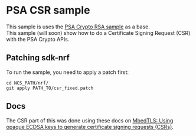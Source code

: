 # PSA CSR sample
This sample is uses the [PSA Crypto RSA sample](https://docs.nordicsemi.com/bundle/ncs-latest/page/nrf/samples/crypto/rsa/README.html) as a base.  
This sample (will soon) show how to do a Certificate Signing Request (CSR) with the PSA Crypto APIs.

## Patching sdk-nrf
To run the sample, you need to apply a patch first:
```
cd NCS_PATH/nrf/
git apply PATH_TO/csr_fixed.patch
```

## Docs
The CSR part of this was done using these docs on [MbedTLS: Using opaque ECDSA keys to generate certificate signing requests (CSRs)](https://os.mbed.com/docs/mbed-os/v6.16/porting/using-psa-enabled-mbed-tls.html#using-opaque-ecdsa-keys-to-generate-certificate-signing-requests-csrs).


